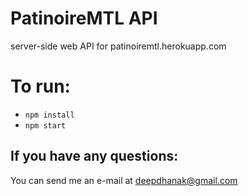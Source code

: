 # PatinoireMTL API
server-side web API for patinoiremtl.herokuapp.com

# To run:
- ```npm install```
- ```npm start```
## If you have any questions:
You can send me an e-mail at <deepdhanak@gmail.com>
